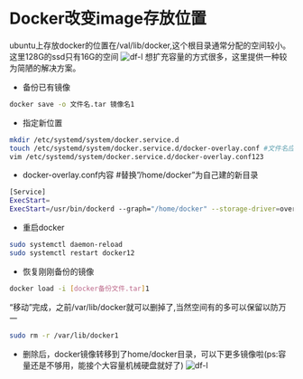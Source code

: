# Docker改变image存放位置

ubuntu上存放docker的位置在/val/lib/docker,这个根目录通常分配的空间较小。这里128G的ssd只有16G的空间
![df-l](https://cdn.jsdelivr.net/gh/2234416233/myImage/img/20180602135101453)
想扩充容量的方式很多，这里提供一种较为简陋的解决方案。

- 备份已有镜像

```bash
docker save -o 文件名.tar 镜像名1
```

- 指定新位置

```bash
mkdir /etc/systemd/system/docker.service.d
touch /etc/systemd/system/docker.service.d/docker-overlay.conf #文件名应该可以随便取
vim /etc/systemd/system/docker.service.d/docker-overlay.conf123
```

- docker-overlay.conf内容 #替换”/home/docker”为自己建的新目录

```bash
[Service]
ExecStart=
ExecStart=/usr/bin/dockerd --graph="/home/docker" --storage-driver=overlay123
```

- 重启docker

```bash
sudo systemctl daemon-reload
sudo systemctl restart docker12
```

- 恢复刚刚备份的镜像

```bash
docker load -i [docker备份文件.tar]1
```

“移动”完成，之前/var/lib/docker就可以删掉了,当然空间有的多可以保留以防万一

```bash
sudo rm -r /var/lib/docker1
```

- 删除后，docker镜像转移到了home/docker目录，可以下更多镜像啦(ps:容量还是不够用，能接个大容量机械硬盘就好了)
  ![df-l](https://cdn.jsdelivr.net/gh/2234416233/myImage/img/20180602135149802)